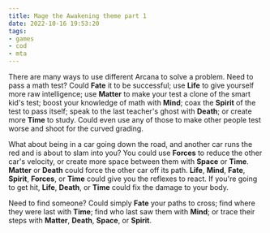 ```yaml
---
title: Mage the Awakening theme part 1
date: 2022-10-16 19:53:20
tags:
- games
- cod
- mta
---
```


There are many ways to use different Arcana to solve a problem. Need to pass a math test? Could **Fate** it to be successful; use **Life** to give yourself more raw intelligence; use **Matter** to make your test a clone of the smart kid's test; boost your knowledge of math with **Mind**; coax the **Spirit** of the test to pass itself; speak to the last teacher's ghost with **Death**; or create more **Time** to study. Could even use any of those to make other people test worse and shoot for the curved grading.

What about being in a car going down the road, and another car runs the red and is about to slam into you? You could use **Forces** to reduce the other car's velocity, or create more space between them with **Space** or **Time**. **Matter** or **Death** could force the other car off its path. **Life**, **Mind**, **Fate**, **Spirit**, **Forces**, or **Time** could give you the reflexes to react. If you're going to get hit, **Life**, **Death**, or **Time** could fix the damage to your body.

Need to find someone? Could simply **Fate** your paths to cross; find where they were last with **Time**; find who last saw them with **Mind**; or trace their steps with **Matter**, **Death**, **Space**, or **Spirit**.
